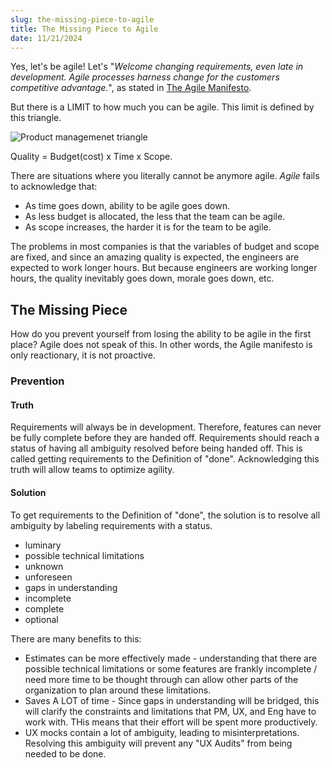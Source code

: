```yaml
---
slug: the-missing-piece-to-agile
title: The Missing Piece to Agile
date: 11/21/2024
---
```


Yes, let's be agile! Let's "_Welcome changing requirements, even late in development. Agile processes harness change for the customers competitive advantage._", as stated in [The Agile Manifesto](https://agilemanifesto.org/).

But there is a LIMIT to how much you can be agile. This limit is defined by this triangle.

![Product managemenet triangle](/img/project.png)

Quality = Budget(cost) x Time x Scope.

There are situations where you literally cannot be anymore agile. _Agile_ fails to acknowledge that:

- As time goes down, ability to be agile goes down.
- As less budget is allocated, the less that the team can be agile.
- As scope increases, the harder it is for the team to be agile.

The problems in most companies is that the variables of budget and scope are fixed, and since an amazing quality is expected, the engineers are expected to work longer hours. But because engineers are working longer hours, the quality inevitably goes down, morale goes down, etc.

## The Missing Piece

How do you prevent yourself from losing the ability to be agile in the first place? Agile does not speak of this. In other words, the Agile manifesto is only reactionary, it is not proactive.

### Prevention

#### Truth

Requirements will always be in development. Therefore, features can never be fully complete before they are handed off. Requirements should reach a status of having all ambiguity resolved before being handed off. This is called getting requirements to the Definition of "done". Acknowledging this truth will allow teams to optimize agility.

#### Solution

To get requirements to the Definition of "done", the solution is to resolve all ambiguity by labeling requirements with a status.

- luminary
- possible technical limitations
- unknown
- unforeseen
- gaps in understanding
- incomplete
- complete
- optional

There are many benefits to this:

- Estimates can be more effectively made - understanding that there are possible technical limitations or some features are frankly incomplete / need more time to be thought through can allow other parts of the organization to plan around these limitations.
- Saves A LOT of time - Since gaps in understanding will be bridged, this will clarify the constraints and limitations that PM, UX, and Eng have to work with. THis means that their effort will be spent more productively.
- UX mocks contain a lot of ambiguity, leading to misinterpretations. Resolving this ambiguity will prevent any "UX Audits" from being needed to be done.
